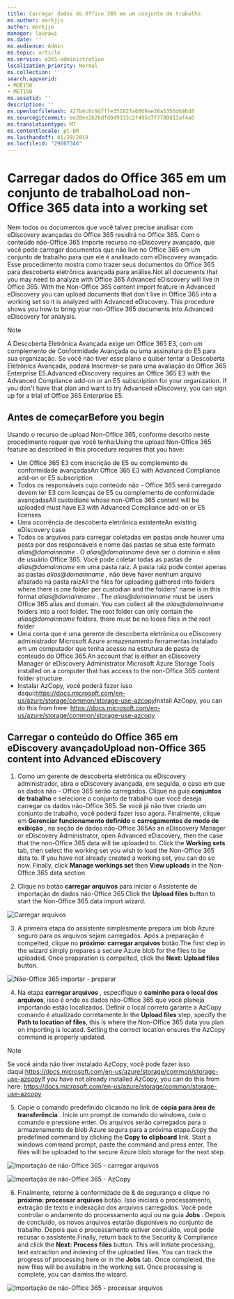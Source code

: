 ```yaml
---
title: Carregar dados do Office 365 em um conjunto de trabalho
ms.author: markjjo
author: markjjo
manager: laurawi
ms.date: ''
ms.audience: Admin
ms.topic: article
ms.service: o365-administration
localization_priority: Normal
ms.collection: ''
search.appverid:
- MOE150
- MET150
ms.assetid: ''
description: ''
ms.openlocfilehash: 427b4c8c9dfffe351827a6869ae26a5356d646d8
ms.sourcegitcommit: ee28ee2b2bdfd049333c2f495d7f7780d13af4a6
ms.translationtype: MT
ms.contentlocale: pt-BR
ms.lasthandoff: 01/29/2019
ms.locfileid: "29607346"
---
```

# <a name="load-non-office-365-data-into-a-working-set"></a><span data-ttu-id="25a8e-102">Carregar dados do Office 365 em um conjunto de trabalho</span><span class="sxs-lookup"><span data-stu-id="25a8e-102">Load non-Office 365 data into a working set</span></span>

<span data-ttu-id="25a8e-p101">Nem todos os documentos que você talvez precise analisar com eDiscovery avançadas do Office 365 residirá no Office 365. Com o conteúdo não-Office 365 importe recurso no eDiscovery avançado, que você pode carregar documentos que não live no Office 365 em um conjunto de trabalho para que ele é analisado com eDiscovery avançado. Esse procedimento mostra como trazer seus documentos do Office 365 para descoberta eletrônica avançada para análise.</span><span class="sxs-lookup"><span data-stu-id="25a8e-p101">Not all documents that you may need to analyze with Office 365 Advanced eDiscovery will live in Office 365. With the Non-Office 365 content import feature in Advanced eDiscovery you can upload documents that don't live in Office 365 into a working set so it is analyzed with Advanced eDiscovery. This procedure shows you how to bring your non-Office 365 documents into Advanced eDiscovery for analysis.</span></span>

>[!Note]
><span data-ttu-id="25a8e-p102">A Descoberta Eletrônica Avançada exige um Office 365 E3, com um complemento de Conformidade Avançada ou uma assinatura do E5 para sua organização. Se você não tiver esse plano e quiser tentar a Descoberta Eletrônica Avançada, poderá Inscrever-se para uma avaliação do Office 365 Enterprise E5.</span><span class="sxs-lookup"><span data-stu-id="25a8e-p102">Advanced eDiscovery requires an Office 365 E3 with the Advanced Compliance add-on or an E5 subscription for your organization. If you don't have that plan and want to try Advanced eDiscovery, you can sign up for a trial of Office 365 Enterprise E5.</span></span>

## <a name="before-you-begin"></a><span data-ttu-id="25a8e-108">Antes de começar</span><span class="sxs-lookup"><span data-stu-id="25a8e-108">Before you begin</span></span>
<span data-ttu-id="25a8e-109">Usando o recurso de upload Non-Office 365, conforme descrito neste procedimento requer que você tenha:</span><span class="sxs-lookup"><span data-stu-id="25a8e-109">Using the upload Non-Office 365 feature as described in this procedure requires that you have:</span></span>
* <span data-ttu-id="25a8e-110">Um Office 365 E3 com inscrição de E5 ou complemento de conformidade avançadas</span><span class="sxs-lookup"><span data-stu-id="25a8e-110">An Office 365 E3 with Advanced Compliance add-on or E5 subscription</span></span>
* <span data-ttu-id="25a8e-111">Todos os responsáveis cujo conteúdo não - Office 365 será carregado devem ter E3 com licenças de E5 ou complemento de conformidade avançadas</span><span class="sxs-lookup"><span data-stu-id="25a8e-111">All custodians whose non-Office 365 content will be uploaded must have E3 with Advanced Compliance add-on or E5 licenses</span></span>
* <span data-ttu-id="25a8e-112">Uma ocorrência de descoberta eletrônica existente</span><span class="sxs-lookup"><span data-stu-id="25a8e-112">An existing eDiscovery case</span></span>
* <span data-ttu-id="25a8e-p103">Todos os arquivos para carregar coletadas em pastas onde houver uma pasta por dos responsáveis e nome das pastas se situa este formato *alias@domainname* . O *alias@domainname* deve ser o domínio e alias de usuário Office 365. Você pode coletar todas as pastas de *alias@domainname* em uma pasta raiz. A pasta raiz pode conter apenas as pastas *alias@domainname* , não deve haver nenhum arquivo afastado na pasta raiz</span><span class="sxs-lookup"><span data-stu-id="25a8e-p103">All the files for uploading gathered into folders where there is one folder per custodian and the folders' name is in this format *alias@domainname* . The *alias@domainname* must be users Office 365 alias and domain. You can collect all the *alias@domainname* folders into a root folder. The root folder can only contain the *alias@domainname* folders, there must be no loose files in the root folder</span></span>
* <span data-ttu-id="25a8e-117">Uma conta que é uma gerente de descoberta eletrônica ou eDiscovery administrador Microsoft Azure armazenamento ferramentas instalado em um computador que tenha acesso na estrutura de pasta de conteúdo do Office 365.</span><span class="sxs-lookup"><span data-stu-id="25a8e-117">An account that is either an eDiscovery Manager or eDiscovery Administrator Microsoft Azure Storage Tools installed on a computer that has access to the non-Office 365 content folder structure.</span></span>
* <span data-ttu-id="25a8e-118">Instalar AzCopy, você poderá fazer isso daqui:https://docs.microsoft.com/en-us/azure/storage/common/storage-use-azcopy</span><span class="sxs-lookup"><span data-stu-id="25a8e-118">Install AzCopy, you can do this from here: https://docs.microsoft.com/en-us/azure/storage/common/storage-use-azcopy</span></span>

## <a name="upload-non-office-365-content-into-advanced-ediscovery"></a><span data-ttu-id="25a8e-119">Carregar o conteúdo do Office 365 em eDiscovery avançado</span><span class="sxs-lookup"><span data-stu-id="25a8e-119">Upload non-Office 365 content into Advanced eDiscovery</span></span>
1. <span data-ttu-id="25a8e-p104">Como um gerente de descoberta eletrônica ou eDiscovery administrador, abra o eDiscovery avançada, em seguida, o caso em que os dados não - Office 365 serão carregados.  Clique na guia **conjuntos de trabalho** e selecione o conjunto de trabalho que você deseja carregar os dados não-Office 365.  Se você já não tiver criado um conjunto de trabalho, você poderá fazer isso agora.  Finalmente, clique em **Gerenciar funcionamento definido** e **carregamentos de modo de exibição** , na seção de dados não-Office 365</span><span class="sxs-lookup"><span data-stu-id="25a8e-p104">As an eDiscovery Manager or eDiscovery Administrator, open Advanced eDiscovery, then the case that the non-Office 365 data will be uploaded to.  Click the **Working sets** tab, then select the working set you wish to load the Non-Office 365 data to.  If you have not already created a working set, you can do so now.  Finally, click **Manage workings set** then **View uploads** in the Non-Office 365 data section</span></span>

2. <span data-ttu-id="25a8e-124">Clique no botão **carregar arquivos** para iniciar o Assistente de importação de dados não-Office 365.</span><span class="sxs-lookup"><span data-stu-id="25a8e-124">Click the **Upload files** button to start the Non-Office 365 data import wizard.</span></span>

![Carregar arquivos](../media/574f4059-4146-4058-9df3-ec97cf28d7c7.png)

3. <span data-ttu-id="25a8e-p105">A primeira etapa do assistente simplesmente prepara um blob Azure seguro para os arquivos sejam carregados.  Após a preparação é compelted, clique no **próximo: carregar arquivos** botão.</span><span class="sxs-lookup"><span data-stu-id="25a8e-p105">The first step in the wizard simply prepares a secure Azure blob for the files to be uploaded.  Once preparation is compelted, click the **Next: Upload files** button.</span></span>

![Não-Office 365 importar - preparar](../media/0670a347-a578-454a-9b3d-e70ef47aec57.png)
 
4. <span data-ttu-id="25a8e-p106">Na etapa **carregar arquivos** , especifique o **caminho para o local dos arquivos**, isso é onde os dados não-Office 365 que você planeja importando estão localizados.  Definir o local correto garante a AzCopy comando é atualizado corretamente.</span><span class="sxs-lookup"><span data-stu-id="25a8e-p106">In the **Upload files** step, specify the **Path to location of files**, this is where the Non-Office 365 data you plan on importing is located.  Setting the correct location ensures the AzCopy command is properly updated.</span></span>

> [!NOTE]
> <span data-ttu-id="25a8e-131">Se você ainda não tiver instalado AzCopy, você pode fazer isso daqui:https://docs.microsoft.com/en-us/azure/storage/common/storage-use-azcopy</span><span class="sxs-lookup"><span data-stu-id="25a8e-131">If you have not already installed AzCopy, you can do this from here: https://docs.microsoft.com/en-us/azure/storage/common/storage-use-azcopy</span></span>

5. <span data-ttu-id="25a8e-p107">Copie o comando predefinido clicando no link de **cópia para área de transferência** . Inicie um prompt de comando do windows, cole o comando e pressione enter.  Os arquivos serão carregados para o armazenamento de blob Azure segura para a próxima etapa.</span><span class="sxs-lookup"><span data-stu-id="25a8e-p107">Copy the predefined command by clicking the **Copy to clipboard** link. Start a windows command prompt, paste the command and press enter.  The files will be uploaded to the secure Azure blob storage for the next step.</span></span>

![Importação de não-Office 365 - carregar arquivos](../media/3ea53b5d-7f9b-4dfc-ba63-90a38c14d41a.png)

![Importação de não-Office 365 - AzCopy](../media/504e2dbe-f36f-4f36-9b08-04aea85d8250.png)

6. <span data-ttu-id="25a8e-p108">Finalmente, retorne à conformidade de & de segurança e clique no **próximo: processar arquivos** botão.  Isso iniciará o processamento, extração de texto e indexação dos arquivos carregados.  Você pode controlar o andamento do processamento aqui ou na guia **Jobs** .  Depois de concluído, os novos arquivos estarão disponíveis no conjunto de trabalho.  Depois que o processamento estiver concluído, você pode recusar o assistente.</span><span class="sxs-lookup"><span data-stu-id="25a8e-p108">Finally, return back to the Security & Compliance and click the **Next: Process files** button.  This will initiate processing, text extraction and indexing of the uploaded files.  You can track the progress of processing here or in the **Jobs** tab.  Once completed, the new files will be available in the working set.  Once processing is complete, you can dismiss the wizard.</span></span>

![Importação de não-Office 365 - processar arquivos](../media/218b1545-416a-4a9f-9b25-3b70e8508f67.png)

